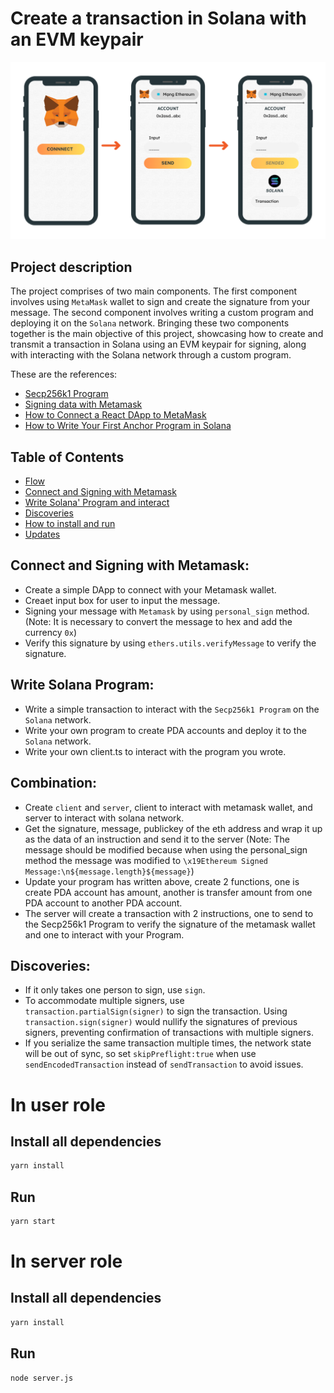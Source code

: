 # Create a transaction in Solana with an EVM keypair
![alt text](flow.png)
## Project description
The project comprises of two main components. The first component involves using `MetaMask` wallet to sign and create the signature from your message. The second component involves writing a custom program and deploying it on the `Solana` network. Bringing these two components together is the main objective of this project, showcasing how to create and transmit a transaction in Solana using an EVM keypair for signing, along with interacting with the Solana network through a custom program.

These are the references:
* [Secp256k1 Program](https://docs.solana.com/developing/runtime-facilities/programs#secp256k1-program)
* [Signing data with Metamask](https://docs.metamask.io/guide/signing-data.html#signtypeddata-v4)
* [How to Connect a React DApp to MetaMask](https://olawanlejoel.hashnode.devhow-to-connect-a-react-dapp-to-metamask-cl3d1kosd09n2x2nvghwz3rwu)
* [How to Write Your First Anchor Program in Solana](https://www.quicknode.com/guides/solana-development/anchor/how-to-write-your-first-anchor-program-in-solana-part-1/)

## Table of Contents
* [Flow](#Flow)
* [Connect and Signing with Metamask](#Connect-and-Signing-with-Metamask)
* [Write Solana' Program and interact](#Write-Solana-Program)
* [Discoveries](#Combination)
* [How to install and run](#Install-and-run)
* [Updates](#Updates)
  
## Connect and Signing with Metamask:
* Create a simple DApp to connect with your Metamask wallet.
* Creaet input box for user to input the message.
* Signing your message with `Metamask` by using `personal_sign` method. (Note: It is necessary to convert the message to hex and add the currency `0x`)
* Verify this signature by using `ethers.utils.verifyMessage` to verify the signature.

## Write Solana Program:
* Write a simple transaction to interact with the `Secp256k1 Program` on the `Solana` network.
* Write your own program to create PDA accounts and deploy it to the `Solana` network.
* Write your own client.ts to interact with the program you wrote.

## Combination:
* Create `client` and `server`, client to interact with metamask wallet, and server to interact with solana network.
* Get the signature, message, publickey of the eth address and wrap it up as the data of an instruction and send it to the server (Note: The message should be modified because when using the personal_sign method the message was modified to `\x19Ethereum Signed Message:\n${message.length}${message}`)
* Update your program has written above, create 2 functions, one is create PDA account has amount, another is transfer amount from one PDA account to another PDA account.
* The server will create a transaction with 2 instructions, one to send to the Secp256k1 Program to verify the signature of the metamask wallet and one to interact with your Program. 
  
## Discoveries:
* If it only takes one person to sign, use `sign`.
* To accommodate multiple signers, use `transaction.partialSign(signer)` to sign the transaction. Using `transaction.sign(signer)` would nullify the signatures of previous signers, preventing confirmation of transactions with multiple signers.
* If you serialize the same transaction multiple times, the network state will be out of sync, so set `skipPreflight:true` when use `sendEncodedTransaction` instead of `sendTransaction` to avoid issues.

# In user role

## Install all dependencies

```bash
yarn install
```

## Run
```bash
yarn start
```

# In server role

## Install all dependencies
```bash
yarn install
```
## Run
```bash
node server.js
```


